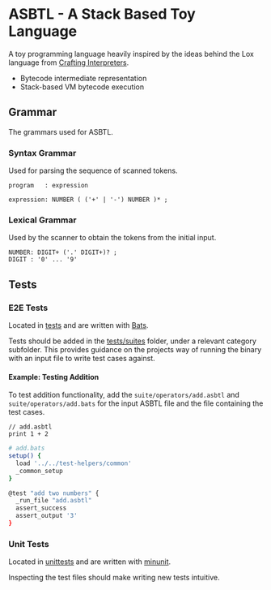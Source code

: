 # ASBTL - A Stack Based Toy Language

A toy programming language heavily inspired by the ideas behind the Lox
language from [Crafting Interpreters](https://craftinginterpreters.com/).

- Bytecode intermediate representation
- Stack-based VM bytecode execution

## Grammar

The grammars used for ASBTL.

### Syntax Grammar

Used for parsing the sequence of scanned tokens.

```text
program   : expression

expression: NUMBER ( ('+' | '-') NUMBER )* ;
```

### Lexical Grammar

Used by the scanner to obtain the tokens from the initial input.

```text
NUMBER: DIGIT+ ('.' DIGIT+)? ;
DIGIT : '0' ... '9'
```

## Tests

### E2E Tests

Located in [tests](./tests/) and are written with [Bats](https://bats-core.readthedocs.io/en/stable/index.html).

Tests should be added in the [tests/suites](./tests/suite/) folder, under a
relevant category subfolder. This provides guidance on the projects way
of running the binary with an input file to write test cases against.

#### Example: Testing Addition

To test addition functionality, add the `suite/operators/add.asbtl` and
`suite/operators/add.bats` for the input ASBTL file and the file containing
the test cases.

```text
// add.asbtl
print 1 + 2
```

```bash
# add.bats
setup() {
  load '../../test-helpers/common'
  _common_setup
}

@test "add two numbers" {
  _run_file "add.asbtl"
  assert_success
  assert_output '3'
}
```

### Unit Tests

Located in [unittests](./unittests/) and are written with [minunit](https://github.com/bzgec/minunit/blob/master/README.md).

Inspecting the test files should make writing new tests intuitive.
